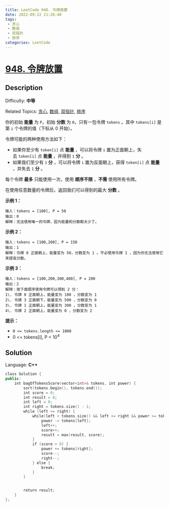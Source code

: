 ```yaml
---
title: LeetCode 948. 令牌放置
date: 2022-09-22 21:26:40
tags:
 - 贪心
 - 数组
 - 双指针
 - 排序
categories: LeetCode
---
```


# [948\. 令牌放置](https://leetcode.cn/problems/bag-of-tokens/)

## Description

Difficulty: **中等**  

Related Topics: [贪心](https://leetcode.cn/tag/greedy/), [数组](https://leetcode.cn/tag/array/), [双指针](https://leetcode.cn/tag/two-pointers/), [排序](https://leetcode.cn/tag/sorting/)


你的初始 **能量** 为 `P`，初始 **分数** 为 `0`，只有一包令牌 `tokens` 。其中 `tokens[i]` 是第 `i` 个令牌的值（下标从 0 开始）。

令牌可能的两种使用方法如下：

*   如果你至少有 `token[i]` 点 **能量** ，可以将令牌 `i` 置为正面朝上，失去 `token[i]` 点 **能量** ，并得到 `1` **分** 。
*   如果我们至少有 `1` **分** ，可以将令牌 `i` 置为反面朝上，获得 `token[i]` 点 **能量** ，并失去 `1` **分** 。

每个令牌 **最多** 只能使用一次，使用 **顺序不限** ，**不需** 使用所有令牌。

在使用任意数量的令牌后，返回我们可以得到的最大 **分数** 。

**示例 1：**

```
输入：tokens = [100], P = 50
输出：0
解释：无法使用唯一的令牌，因为能量和分数都太少了。
```

**示例 2：**

```
输入：tokens = [100,200], P = 150
输出：1
解释：令牌 0 正面朝上，能量变为 50，分数变为 1 。不必使用令牌 1 ，因为你无法使用它来提高分数。
```

**示例 3：**

```
输入：tokens = [100,200,300,400], P = 200
输出：2
解释：按下面顺序使用令牌可以得到 2 分：
1\. 令牌 0 正面朝上，能量变为 100 ，分数变为 1
2\. 令牌 3 正面朝下，能量变为 500 ，分数变为 0
3\. 令牌 1 正面朝上，能量变为 300 ，分数变为 1
4\. 令牌 2 正面朝上，能量变为 0 ，分数变为 2
```

**提示：**

*   `0 <= tokens.length <= 1000`
*   0 <= tokens[i], P < 10<sup>4</sup>


## Solution

Language: **C++**

```c++
class Solution {
public:
    int bagOfTokensScore(vector<int>& tokens, int power) {
        sort(tokens.begin(), tokens.end());
        int score = 0;
        int result = 0;
        int left = 0;
        int right = tokens.size() - 1;
        while (left <= right) {
            while(left < tokens.size() && left <= right && power >= tokens[left]) {
                power -= tokens[left];
                left++;
                score++;
                result = max(result, score);
            }
            if (score > 0) {
                power += tokens[right];
                score--;
                right--;
            } else {
                break;
            }
        }


        return result;
    }
};
```